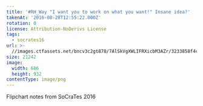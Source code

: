 ```yaml
---
title: '#RH_Way "I want you to work on what you want!" Insane idea?'
takenAt: '2016-08-28T12:55:22.000Z'
rotation: 0
license: Attribution-NoDerivs License
tags:
  - socrates16
url: >-
  //images.ctfassets.net/bncv3c2gt878/7AlSkVgXWLIFRXicbM3AZr/3233858f4c120a7d88d37a0ef8290116/rh_way-i-want-you-to-work-on-what-you-want-insane-idea_28664918364_o
size: 21242
image:
  width: 686
  height: 932
contentType: image/png
---
```


Flipchart notes from SoCraTes 2016
